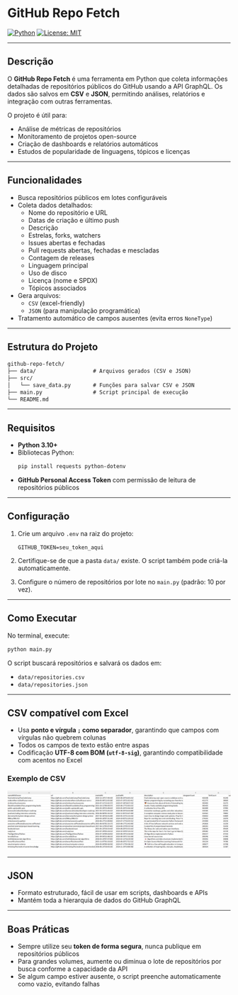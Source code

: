 # GitHub Repo Fetch

[![Python](https://img.shields.io/badge/Python-3.10+-blue)](https://www.python.org/)
[![License: MIT](https://img.shields.io/badge/License-MIT-green)](https://opensource.org/licenses/MIT)

---

## Descrição

O **GitHub Repo Fetch** é uma ferramenta em Python que coleta informações detalhadas de repositórios públicos do GitHub usando a API GraphQL. Os dados são salvos em **CSV** e **JSON**, permitindo análises, relatórios e integração com outras ferramentas.

O projeto é útil para:

- Análise de métricas de repositórios
- Monitoramento de projetos open-source
- Criação de dashboards e relatórios automáticos
- Estudos de popularidade de linguagens, tópicos e licenças

---

## Funcionalidades

- Busca repositórios públicos em lotes configuráveis
- Coleta dados detalhados:
  - Nome do repositório e URL
  - Datas de criação e último push
  - Descrição
  - Estrelas, forks, watchers
  - Issues abertas e fechadas
  - Pull requests abertas, fechadas e mescladas
  - Contagem de releases
  - Linguagem principal
  - Uso de disco
  - Licença (nome e SPDX)
  - Tópicos associados
- Gera arquivos:
  - `CSV` (excel-friendly)
  - `JSON` (para manipulação programática)
- Tratamento automático de campos ausentes (evita erros `NoneType`)

---

## Estrutura do Projeto

```
github-repo-fetch/
├── data/                  # Arquivos gerados (CSV e JSON)
├── src/
│   └── save_data.py       # Funções para salvar CSV e JSON
├── main.py                # Script principal de execução
└── README.md
```

---

## Requisitos

- **Python 3.10+**
- Bibliotecas Python:
  ```bash
  pip install requests python-dotenv
  ```
- **GitHub Personal Access Token** com permissão de leitura de repositórios públicos

---

## Configuração

1. Crie um arquivo `.env` na raiz do projeto:
   ```
   GITHUB_TOKEN=seu_token_aqui
   ```

2. Certifique-se de que a pasta `data/` existe. O script também pode criá-la automaticamente.

3. Configure o número de repositórios por lote no `main.py` (padrão: 10 por vez).

---

## Como Executar

No terminal, execute:

```bash
python main.py
```

O script buscará repositórios e salvará os dados em:

- `data/repositories.csv`
- `data/repositories.json`

---

## CSV compatível com Excel

- Usa **ponto e vírgula `;` como separador**, garantindo que campos com vírgulas não quebrem colunas
- Todos os campos de texto estão entre aspas
- Codificação **UTF-8 com BOM (`utf-8-sig`)**, garantindo compatibilidade com acentos no Excel

### Exemplo de CSV

![alt text](image.png)

---

## JSON

- Formato estruturado, fácil de usar em scripts, dashboards e APIs
- Mantém toda a hierarquia de dados do GitHub GraphQL

---

## Boas Práticas

- Sempre utilize seu **token de forma segura**, nunca publique em repositórios públicos
- Para grandes volumes, aumente ou diminua o lote de repositórios por busca conforme a capacidade da API
- Se algum campo estiver ausente, o script preenche automaticamente como vazio, evitando falhas
